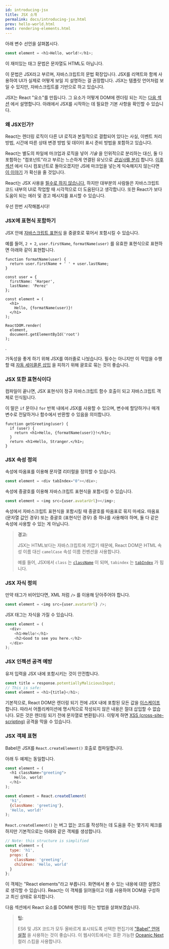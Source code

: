 ```yaml
---
id: introducing-jsx
title: JSX 소개
permalink: docs/introducing-jsx.html
prev: hello-world.html
next: rendering-elements.html
---
```


아래 변수 선언을 살펴봅시다.

```js
const element = <h1>Hello, world!</h1>;
```

이 재미있는 태그 문법은 문자열도 HTML도 아닙니다.

이 문법은 JSX라고 부르며, 자바스크립트의 문법 확장입니다. JSX를 리액트와 함께 사용하여 UI가 실제로 어떻게 보일 지 설명하는 걸 권장합니다. JSX는 템플릿 언어처럼 보일 수 있지만, 자바스크립트를 기반으로 하고 있습니다.

JSX는 React "요소"를 만듭니다. 그 요소가 어떻게 DOM에 렌더링 되는 지는 [다음 섹션](/docs/rendering-elements.html) 에서 설명합니다. 아래에서 JSX를 시작하는 데 필요한 기본 사항을 확인할 수 있습니다.

### 왜 JSX인가?

React는 렌더링 로직이 다른 UI 로직과 본질적으로 결합되어 있다는 사실, 이벤트 처리 방법, 시간에 따른 상태 변경 방법 및 데이터 표시 준비 방법을 포함하고 있습니다.

React는 별도의 파일에 마크업과 로직을 넣어 *기술* 을 인위적으로 분리하는 대신, 둘 다 포함하는 "컴포넌트"라고 부르는 느슨하게 연결된 유닛으로 [*관심사*를 분리](https://en.wikipedia.org/wiki/Separation_of_concerns) 합니다. [이후 섹션](/docs/components-and-props.html) 에서 다시 컴포넌트로 돌아오겠지만 JS에 마크업을 넣는게 익숙해지지 않는다면 [이 이야기](https://www.youtube.com/watch?v=x7cQ3mrcKaY) 가 확신을 줄 것입니다.

React는 JSX 사용을 [필수로 하지 않습니다](/docs/react-without-jsx.html), 하지만 대부분의 사람들은 자바스크립트 코드 내부의 UI로 작업할 때 시각적으로 더 도움된다고 생각합니다. 또한 React가 보다 도움이 되는 에러 및 경고 메시지를 표시할 수 있습니다.

우선 한번 시작해봅시다!

### JSX에 표현식 포함하기

JSX 안에 [자바스크립트 표현식](https://developer.mozilla.org/en-US/docs/Web/JavaScript/Guide/Expressions_and_Operators#Expressions) 을 중괄호로 묶어서 포함시킬 수 있습니다.

예를 들어, `2 + 2`, `user.firstName`, `formatName(user)` 를 유효한 표현식으로 표현하면 아래와 같이 표현합니다.

```js{12}
function formatName(user) {
  return user.firstName + ' ' + user.lastName;
}

const user = {
  firstName: 'Harper',
  lastName: 'Perez'
};

const element = (
  <h1>
    Hello, {formatName(user)}!
  </h1>
);

ReactDOM.render(
  element,
  document.getElementById('root')
);
```

[](codepen://introducing-jsx).

가독성을 좋게 하기 위해 JSX를 여러줄로 나눴습니다. 필수는 아니지만 이 작업을 수행할 때 [자동 세미콜론 삽입](http://stackoverflow.com/q/2846283) 을 피하기 위해 괄호로 묶는 것이 좋습니다.

### JSX 또한 표현식이다

컴파일이 끝나면, JSX 표현식이 정규 자바스크립트 함수 호출이 되고 자바스크립트 객체로 인식됩니다.

이 말은 `if` 문이나 `for` 반복 내에서 JSX를 사용할 수 있으며, 변수에 할당하거나 매개 변수로 전달하거나 함수에서 반환할 수 있음을 의미합니다.

```js{3,5}
function getGreeting(user) {
  if (user) {
    return <h1>Hello, {formatName(user)}!</h1>;
  }
  return <h1>Hello, Stranger.</h1>;
}
```

### JSX 속성 정의

속성에 따옴표를 이용해 문자열 리터럴을 정의할 수 있습니다.

```js
const element = <div tabIndex="0"></div>;
```

속성에 중괄호를 이용해 자바스크립트 표현식을 포함시킬 수 있습니다.

```js
const element = <img src={user.avatarUrl}></img>;
```

속성에서 자바스크립트 표현식을 포함시킬 때 중괄호를 따옴표로 묶지 마세요. 따옴표 (문자열 값인 경우) 또는 중괄호 (표현식인 경우) 중 하나를 사용해야 하며, 둘 다 같은 속성에 사용할 수 있는 게 아닙니다.

>**경고:**
>
>JSX는 HTML보다는 자바스크립트에 가깝기 때문에, React DOM은 HTML 속성 이름 대신 `camelCase` 속성 이름 컨벤션을 사용합니다.
>
> 예를 들어, JSX에서 `class` 는 [`className`](https://developer.mozilla.org/en-US/docs/Web/API/Element/className) 이 되며, `tabindex` 는 [`tabIndex`](https://developer.mozilla.org/en-US/docs/Web/API/HTMLElement/tabIndex) 가 됩니다.

### JSX 자식 정의

만약 태그가 비어있다면, XML 처럼 `/>` 를 이용해 닫아주어야 합니다.

```js
const element = <img src={user.avatarUrl} />;
```

JSX 태그는 자식을 가질 수 있습니다.

```js
const element = (
  <div>
    <h1>Hello!</h1>
    <h2>Good to see you here.</h2>
  </div>
);
```

### JSX 인젝션 공격 예방

유저 입력을 JSX 내에 포함시키는 것이 안전합니다.

```js
const title = response.potentiallyMaliciousInput;
// This is safe:
const element = <h1>{title}</h1>;
```

기본적으로, React DOM은 렌더링 되기 전에 JSX 내에 포함된 모든 값을 [이스케이프](http://stackoverflow.com/questions/7381974/which-characters-need-to-be-escaped-on-html) 합니다. 따라서 어플리케이션에 명시적으로 작성되지 않은 내용은 절대 삽입할 수 없습니다. 모든 것은 렌더링 되기 전에 문자열로 변환됩니다. 이렇게 하면 [XSS (cross-site-scripting)](https://en.wikipedia.org/wiki/Cross-site_scripting) 공격을 막을 수 있습니다.

### JSX 객체 표현

Babel은 JSX를 `React.createElement()` 호출로 컴파일합니다.

아래 두 예제는 동일합니다.

```js
const element = (
  <h1 className="greeting">
    Hello, world!
  </h1>
);
```

```js
const element = React.createElement(
  'h1',
  {className: 'greeting'},
  'Hello, world!'
);
```

`React.createElement()` 는 버그 없는 코드를 작성하는 데 도움을 주는 몇가지 체크를 하지만 기본적으로는 아래와 같은 객체를 생성합니다.

```js
// Note: this structure is simplified
const element = {
  type: 'h1',
  props: {
    className: 'greeting',
    children: 'Hello, world'
  }
};
```

이 객체는 "React elements"라고 부릅니다. 화면에서 볼 수 있는 내용에 대한 설명으로 생각할 수 있습니다. React는 이 객체를 읽어들이고 이를 사용하여 DOM을 구성하고 최신 상태로 유지합니다.

다음 섹션에서 React 요소를 DOM에 렌더링 하는 방법을 살펴보겠습니다.

>**팁:**
>
>ES6 및 JSX 코드가 모두 올바르게 표시되도록 선택한 편집기에 ["Babel" 언어 설정](http://babeljs.io/docs/editors) 을 사용하는 것이 좋습니다. 이 웹사이트에서는 호환 가능한 [Oceanic Next](https://labs.voronianski.com/oceanic-next-color-scheme/) 컬러 스킴을 사용합니다.
